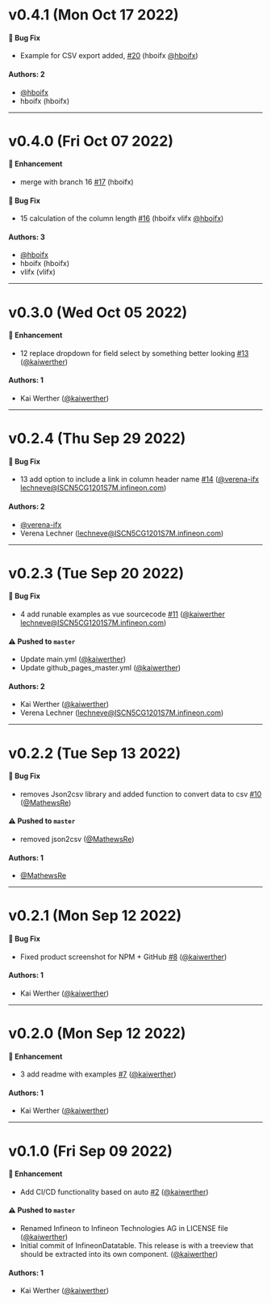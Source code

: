 # v0.4.1 (Mon Oct 17 2022)

#### 🐛 Bug Fix

- Example for CSV export added, [#20](https://github.com/Infineon/infineon-vue-datatable/pull/20) (hboifx [@hboifx](https://github.com/hboifx))

#### Authors: 2

- [@hboifx](https://github.com/hboifx)
- hboifx (hboifx)

---

# v0.4.0 (Fri Oct 07 2022)

#### 🚀 Enhancement

- merge with branch 16 [#17](https://github.com/Infineon/infineon-vue-datatable/pull/17) (hboifx)

#### 🐛 Bug Fix

- 15 calculation of the column length [#16](https://github.com/Infineon/infineon-vue-datatable/pull/16) (hboifx vlifx [@hboifx](https://github.com/hboifx))

#### Authors: 3

- [@hboifx](https://github.com/hboifx)
- hboifx (hboifx)
- vlifx (vlifx)

---

# v0.3.0 (Wed Oct 05 2022)

#### 🚀 Enhancement

- 12 replace dropdown for field select by something better looking [#13](https://github.com/Infineon/infineon-vue-datatable/pull/13) ([@kaiwerther](https://github.com/kaiwerther))

#### Authors: 1

- Kai Werther ([@kaiwerther](https://github.com/kaiwerther))

---

# v0.2.4 (Thu Sep 29 2022)

#### 🐛 Bug Fix

- 13 add option to include a link in column header name [#14](https://github.com/Infineon/infineon-vue-datatable/pull/14) ([@verena-ifx](https://github.com/verena-ifx) lechneve@ISCN5CG1201S7M.infineon.com)

#### Authors: 2

- [@verena-ifx](https://github.com/verena-ifx)
- Verena Lechner (lechneve@ISCN5CG1201S7M.infineon.com)

---

# v0.2.3 (Tue Sep 20 2022)

#### 🐛 Bug Fix

- 4 add runable examples as vue sourcecode [#11](https://github.com/Infineon/infineon-vue-datatable/pull/11) ([@kaiwerther](https://github.com/kaiwerther) lechneve@ISCN5CG1201S7M.infineon.com)

#### ⚠️ Pushed to `master`

- Update main.yml ([@kaiwerther](https://github.com/kaiwerther))
- Update github_pages_master.yml ([@kaiwerther](https://github.com/kaiwerther))

#### Authors: 2

- Kai Werther ([@kaiwerther](https://github.com/kaiwerther))
- Verena Lechner (lechneve@ISCN5CG1201S7M.infineon.com)

---

# v0.2.2 (Tue Sep 13 2022)

#### 🐛 Bug Fix

- removes Json2csv library and added function to convert data to csv [#10](https://github.com/Infineon/infineon-vue-datatable/pull/10) ([@MathewsRe](https://github.com/MathewsRe))

#### ⚠️ Pushed to `master`

- removed json2csv ([@MathewsRe](https://github.com/MathewsRe))

#### Authors: 1

- [@MathewsRe](https://github.com/MathewsRe)

---

# v0.2.1 (Mon Sep 12 2022)

#### 🐛 Bug Fix

- Fixed product screenshot for NPM + GitHub [#8](https://github.com/Infineon/infineon-vue-datatable/pull/8) ([@kaiwerther](https://github.com/kaiwerther))

#### Authors: 1

- Kai Werther ([@kaiwerther](https://github.com/kaiwerther))

---

# v0.2.0 (Mon Sep 12 2022)

#### 🚀 Enhancement

- 3 add readme with examples [#7](https://github.com/Infineon/infineon-vue-datatable/pull/7) ([@kaiwerther](https://github.com/kaiwerther))

#### Authors: 1

- Kai Werther ([@kaiwerther](https://github.com/kaiwerther))

---

# v0.1.0 (Fri Sep 09 2022)

#### 🚀 Enhancement

- Add CI/CD functionality based on auto [#2](https://github.com/Infineon/infineon-vue-datatable/pull/2) ([@kaiwerther](https://github.com/kaiwerther))

#### ⚠️ Pushed to `master`

- Renamed Infineon to Infineon Technologies AG in LICENSE file ([@kaiwerther](https://github.com/kaiwerther))
- Initial commit of InfineonDatatable. This release is with a treeview that should be extracted into its own component. ([@kaiwerther](https://github.com/kaiwerther))

#### Authors: 1

- Kai Werther ([@kaiwerther](https://github.com/kaiwerther))
